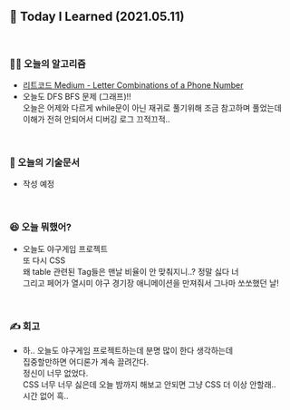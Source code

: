 ## 🚀 Today I Learned (2021.05.11)

<br/>

### **👨‍💻 오늘의 알고리즘**

-   [리트코드 Medium - Letter Combinations of a Phone Number](https://leetcode.com/problems/letter-combinations-of-a-phone-number/)
-   오늘도 DFS BFS 문제 (그래프)!!  
    오늘은 어제와 다르게 while문이 아닌 재귀로 풀기위해 조금 참고하며 풀었는데  
    이해가 전혀 안되어서 디버깅 로그 끄적끄적..

<br/>

### **📑 오늘의 기술문서**

-   작성 예정

<br/>

### **😆 오늘 뭐했어?**

-   오늘도 야구게임 프로젝트  
    또 다시 CSS  
    왜 table 관련된 Tag들은 맨날 비율이 안 맞춰지니..? 정말 싫다 너  
    그리고 페어가 열시미 야구 경기장 애니메이션을 만져줘서 그나마 쏘쏘했던 날!

<br/>

### **✍️ 회고**

-   하.. 오늘도 야구게임 프로젝트하는데 분명 많이 한다 생각하는데  
    집중할만하면 어디론가 계속 끌려간다.  
    정신이 너무 없었다.  
    CSS 너무 너무 싫은데 오늘 밤까지 해보고 안되면 그냥 CSS 더 이상 안할래..  
    시간 없어 흑..